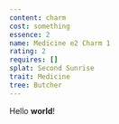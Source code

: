 ```yaml
---
content: charm
cost: something
essence: 2
name: Medicine e2 Charm 1
rating: 2
requires: []
splat: Second Sunrise
trait: Medicine
tree: Butcher
---
```


Hello **world**!
